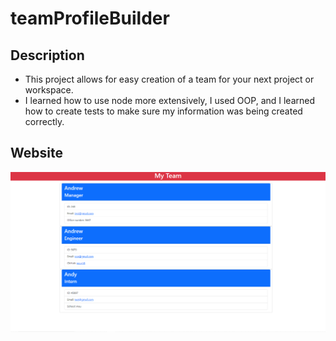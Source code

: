 # teamProfileBuilder

## Description

- This project allows for easy creation of a team for your next project or workspace.
- I learned how to use node more extensively, I used OOP, and I learned how to create tests to make sure my information was being created correctly.

## Website 
![TeamBuilder](assets/teambuild.PNG)